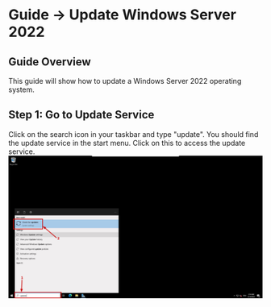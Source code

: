 # Guide -> Update Windows Server 2022
## Guide Overview
This guide will show how to update a Windows Server 2022 operating system.
## Step 1: Go to Update Service
Click on the search icon in your taskbar and type "update". You should find the update service in the start menu.
Click on this to access the update service.
![image](https://github.com/GeraldLeikam/tutorials/blob/master/images/windows/server/update/windows_server_2022_go_update.png)
